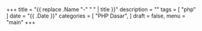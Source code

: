 +++
title = "{{ replace .Name "-" " " | title }}"
description = ""
tags = [
    "php"
]
date = "{{ .Date }}"
categories = [
    "PHP Dasar",
]
draft = false,
menu = "main"
+++